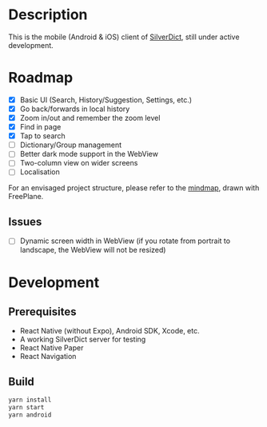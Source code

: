 # Description

This is the mobile (Android & iOS) client of [SilverDict](https://github.com/Crissium/SilverDict), still under active development.

# Roadmap

- [x] Basic UI (Search, History/Suggestion, Settings, etc.)
- [x] Go back/forwards in local history
- [x] Zoom in/out and remember the zoom level
- [x] Find in page
- [x] Tap to search
- [ ] Dictionary/Group management
- [ ] Better dark mode support in the WebView
- [ ] Two-column view on wider screens
- [ ] Localisation

For an envisaged project structure, please refer to the [mindmap](/doc/Structure.mm), drawn with FreePlane.

## Issues

- [ ] Dynamic screen width in WebView (if you rotate from portrait to landscape, the WebView will not be resized)

# Development

## Prerequisites

- React Native (without Expo), Android SDK, Xcode, etc.
- A working SilverDict server for testing
- React Native Paper
- React Navigation

## Build

```bash
yarn install
yarn start
yarn android
```
